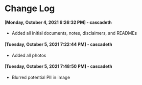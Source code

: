 # Change Log

#### [Monday, October 4, 2021 6:26:32 PM] - cascadeth

 * Added all initial documents, notes, disclaimers, and READMEs

#### [Tuesday, October 5, 2021 7:22:44 PM] - cascadeth

 * Added all photos

#### [Tuesday, October 5, 2021 7:48:50 PM] - cascadeth

 * Blurred potential PII in image